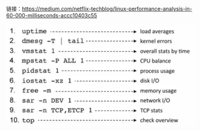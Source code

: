 链接：https://medium.com/netflix-techblog/linux-performance-analysis-in-60-000-milliseconds-accc10403c55


<img alt="Linux_performance_command" src="toolbox/images/linux_performance_command.jpg">
